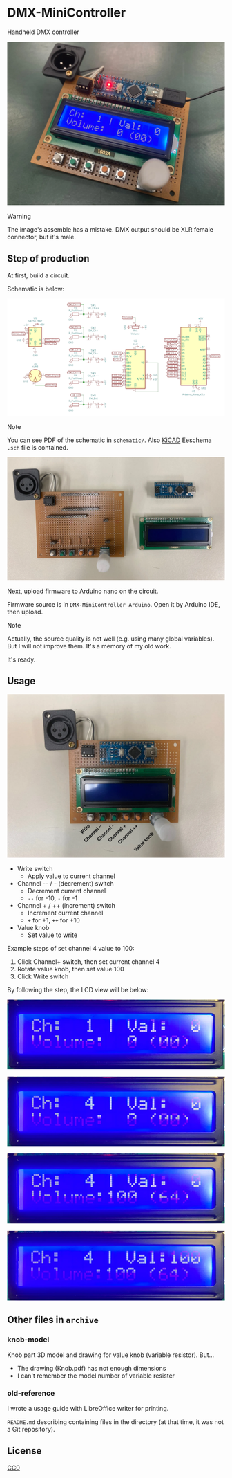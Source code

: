 # DMX-MiniController

Handheld DMX controller

![Head image](./images/head-image.webp)

> [!WARNING]
>
> The image's assemble has a mistake. DMX output should be XLR female connector, but it's male.

## Step of production

At first, build a circuit.

Schematic is below:

![Schematic](./images/schematic.webp)

> [!NOTE]
>
> You can see PDF of the schematic in `schematic/`. Also [KiCAD](https://www.kicad.org/) Eeschema `.sch` file is contained.

![Components](./images/components.webp)

Next, upload firmware to Arduino nano on the circuit.

Firmware source is in `DMX-MiniController_Arduino`. Open it by Arduino IDE, then upload.

> [!NOTE]
>
> Actually, the source quality is not well (e.g. using many global variables). But I will not improve them. It's a memory of my old work.

It's ready.

## Usage

![Assemble](./images/assemble.webp)

- Write switch
  - Apply value to current channel
- Channel -- / - (decrement) switch
  - Decrement current channel
  - `--` for -10, `-` for -1
- Channel + / ++ (increment) switch
  - Increment current channel
  - `+` for +1, `++` for +10
- Value knob
  - Set value to write

Example steps of set channel 4 value to 100:

1. Click Channel+ switch, then set current channel 4
2. Rotate value knob, then set value 100
3. Click Write switch

By following the step, the LCD view will be below:

![Usage step 1](./images/usage-step-1.webp)

![Usage step 2](./images/usage-step-2.webp)

![Usage step 3](./images/usage-step-3.webp)

![Usage step 4](./images/usage-step-4.webp)

## Other files in `archive`

### knob-model

Knob part 3D model and drawing for value knob (variable resistor). But...

- The drawing (Knob.pdf) has not enough dimensions
- I can't remember the model number of variable resister

### old-reference

I wrote a usage guide with LibreOffice writer for printing.

`README.md` describing containing files in the directory (at that time, it was not a Git repository).

## License

[CC0](./LICENSE)
